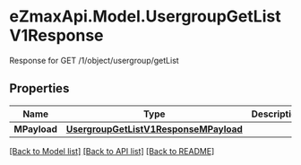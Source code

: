 # eZmaxApi.Model.UsergroupGetListV1Response
Response for GET /1/object/usergroup/getList

## Properties

Name | Type | Description | Notes
------------ | ------------- | ------------- | -------------
**MPayload** | [**UsergroupGetListV1ResponseMPayload**](UsergroupGetListV1ResponseMPayload.md) |  | 

[[Back to Model list]](../README.md#documentation-for-models) [[Back to API list]](../README.md#documentation-for-api-endpoints) [[Back to README]](../README.md)

